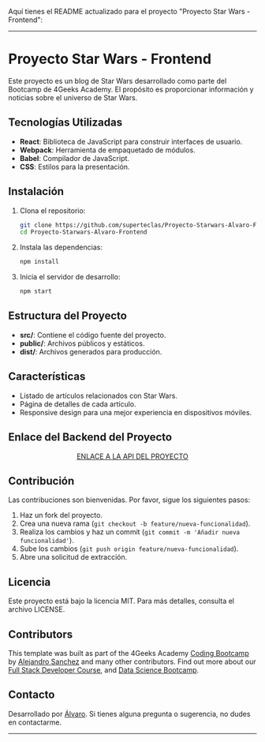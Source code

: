 Aquí tienes el README actualizado para el proyecto "Proyecto Star Wars - Frontend":

---

# Proyecto Star Wars - Frontend

Este proyecto es un blog de Star Wars desarrollado como parte del Bootcamp de 4Geeks Academy. El propósito es proporcionar información y noticias sobre el universo de Star Wars.

## Tecnologías Utilizadas
- **React**: Biblioteca de JavaScript para construir interfaces de usuario.
- **Webpack**: Herramienta de empaquetado de módulos.
- **Babel**: Compilador de JavaScript.
- **CSS**: Estilos para la presentación.

## Instalación

1. Clona el repositorio:
   ```bash
   git clone https://github.com/superteclas/Proyecto-Starwars-Alvaro-Frontend.git
   cd Proyecto-Starwars-Alvaro-Frontend
   ```

2. Instala las dependencias:
   ```bash
   npm install
   ```

3. Inicia el servidor de desarrollo:
   ```bash
   npm start
   ```

## Estructura del Proyecto
- **src/**: Contiene el código fuente del proyecto.
- **public/**: Archivos públicos y estáticos.
- **dist/**: Archivos generados para producción.

## Características
- Listado de artículos relacionados con Star Wars.
- Página de detalles de cada artículo.
- Responsive design para una mejor experiencia en dispositivos móviles.

## Enlace del Backend del Proyecto

<p align="center">
<a href="https://github.com/superteclas/Proyecto-Api-Star-Wars-Rest">ENLACE A LA API DEL PROYECTO</a>
</p>

## Contribución
Las contribuciones son bienvenidas. Por favor, sigue los siguientes pasos:
1. Haz un fork del proyecto.
2. Crea una nueva rama (`git checkout -b feature/nueva-funcionalidad`).
3. Realiza los cambios y haz un commit (`git commit -m 'Añadir nueva funcionalidad'`).
4. Sube los cambios (`git push origin feature/nueva-funcionalidad`).
5. Abre una solicitud de extracción.

## Licencia
Este proyecto está bajo la licencia MIT. Para más detalles, consulta el archivo LICENSE.

## Contributors

This template was built as part of the 4Geeks Academy [Coding Bootcamp](https://4geeksacademy.com/us/coding-bootcamp) by [Alejandro Sanchez](https://twitter.com/alesanchezr) and many other contributors. Find out more about our [Full Stack Developer Course](https://4geeksacademy.com/us/coding-bootcamps/part-time-full-stack-developer), and [Data Science Bootcamp](https://4geeksacademy.com/us/coding-bootcamps/datascience-machine-learning).

## Contacto
Desarrollado por [Álvaro](https://github.com/superteclas). Si tienes alguna pregunta o sugerencia, no dudes en contactarme.

---
